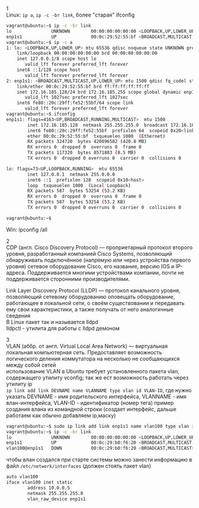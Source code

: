 1 \
Linux: `ip a`, `ip -c -br link`, более "старая" ifconfig 
```bash
vagrant@ubuntu:~$ ip -c -br link
lo               UNKNOWN        00:00:00:00:00:00 <LOOPBACK,UP,LOWER_UP> 
enp1s1           UP             00:0c:29:52:55:bf <BROADCAST,MULTICAST,UP,LOWER_UP> 
vagrant@ubuntu:~$ ip -c a
1: lo: <LOOPBACK,UP,LOWER_UP> mtu 65536 qdisc noqueue state UNKNOWN group default qlen 1000
    link/loopback 00:00:00:00:00:00 brd 00:00:00:00:00:00
    inet 127.0.0.1/8 scope host lo
       valid_lft forever preferred_lft forever
    inet6 ::1/128 scope host 
       valid_lft forever preferred_lft forever
2: enp1s1: <BROADCAST,MULTICAST,UP,LOWER_UP> mtu 1500 qdisc fq_codel state UP group default qlen 1000
    link/ether 00:0c:29:52:55:bf brd ff:ff:ff:ff:ff:ff
    inet 172.16.185.128/24 brd 172.16.185.255 scope global dynamic enp1s1
       valid_lft 1027sec preferred_lft 1027sec
    inet6 fe80::20c:29ff:fe52:55bf/64 scope link 
       valid_lft forever preferred_lft forever
vagrant@ubuntu:~$ ifconfig
enp1s1: flags=4163<UP,BROADCAST,RUNNING,MULTICAST>  mtu 1500
        inet 172.16.185.128  netmask 255.255.255.0  broadcast 172.16.185.255
        inet6 fe80::20c:29ff:fe52:55bf  prefixlen 64  scopeid 0x20<link>
        ether 00:0c:29:52:55:bf  txqueuelen 1000  (Ethernet)
        RX packets 324720  bytes 420896582 (420.8 MB)
        RX errors 0  dropped 0  overruns 0  frame 0
        TX packets 117320  bytes 8571883 (8.5 MB)
        TX errors 0  dropped 0 overruns 0  carrier 0  collisions 0

lo: flags=73<UP,LOOPBACK,RUNNING>  mtu 65536
        inet 127.0.0.1  netmask 255.0.0.0
        inet6 ::1  prefixlen 128  scopeid 0x10<host>
        loop  txqueuelen 1000  (Local Loopback)
        RX packets 587  bytes 53254 (53.2 KB)
        RX errors 0  dropped 0  overruns 0  frame 0
        TX packets 587  bytes 53254 (53.2 KB)
        TX errors 0  dropped 0 overruns 0  carrier 0  collisions 0

vagrant@ubuntu:~$
```
Win: ipconfig /all

2 \
CDP (англ. Cisco Discovery Protocol) — проприетарный протокол второго уровня, разработанный компанией Cisco Systems, позволяющий обнаруживать подключённое (напрямую или через устройства первого уровня) сетевое оборудование Cisco, его название, версию IOS и IP-адреса. Поддерживается многими устройствами компании, почти не поддерживается сторонними производителями. 

Link Layer Discovery Protocol (LLDP) — протокол канального уровня, позволяющий сетевому оборудованию оповещать оборудование, работающее в локальной сети, о своём существовании и передавать ему свои характеристики, а также получать от него аналогичные сведения \
В Linux пакет так и называется lldpd \
lldpctl - утилита для работы с lldpd демоном

3 \
VLAN (аббр. от англ. Virtual Local Area Network) — виртуальная локальная компьютерная сеть. Предоставляет возможность логического деления коммутатора на несколько не сообщающихся между собой сетей \
использование VLAN в Ubuntu требует установленного пакета vlan, содержащего утилиту vconfig; так же ест возможность работать через утилиту ip \
`ip link add link DEVNAME name VLANNAME type vlan id VLAN-ID`, где нужно указать DEVNAME - имя родительского интерфейса, VLANNAME - имя влан-интерфейса, VLAN-ID - идентификатор (номер тега)
пример создания влана из командной строки (создает интерфейс, дальше работаем как обычно добавляем ip,маску)
```bash
vagrant@ubuntu:~$ sudo ip link add link enp1s1 name vlan100 type vlan id 100
vagrant@ubuntu:~$ ip -c -br link
lo               UNKNOWN        00:00:00:00:00:00 <LOOPBACK,UP,LOWER_UP> 
enp1s1           UP             00:0c:29:b0:f6:20 <BROADCAST,MULTICAST,UP,LOWER_UP> 
vlan100@enp1s1   DOWN           00:0c:29:b0:f6:20 <BROADCAST,MULTICAST> 
```
чтобы влан создался при старте системы можно занести информацию в файл `/etc/network/interfaces` (должен стоять пакет vlan)
```bash
auto vlan100
iface vlan100 inet static
        address 10.0.0.5
        netmask 255.255.255.0
        vlan_raw_device enp1s1
```
